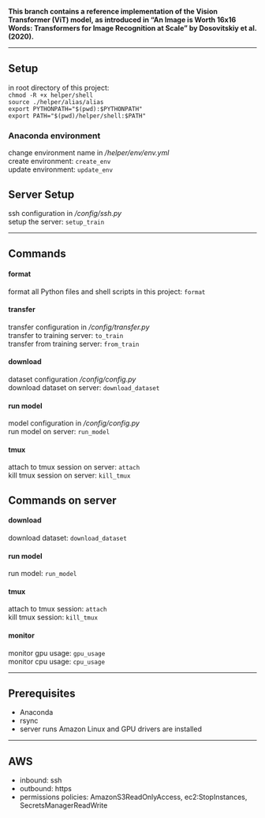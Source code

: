 **This branch contains a reference implementation of the Vision Transformer (ViT) model, as introduced in “An Image is Worth 16x16 Words: Transformers for Image 
Recognition at Scale” by Dosovitskiy et al. (2020).**

---

## Setup
in root directory of this project:  
`chmod -R +x helper/shell`  
`source ./helper/alias/alias`  
`export PYTHONPATH="$(pwd):$PYTHONPATH"`  
`export PATH="$(pwd)/helper/shell:$PATH"`

### Anaconda environment
change environment name in */helper/env/env.yml*  
create environment: `create_env`  
update environment: `update_env`


## Server Setup
ssh configuration in */config/ssh.py*  
setup the server: `setup_train`

---

## Commands
#### format
format all Python files and shell scripts in this project: `format`

#### transfer
transfer configuration in */config/transfer.py*  
transfer to training server: `to_train`  
transfer from training server: `from_train`

#### download
dataset configuration */config/config.py*  
download dataset on server: `download_dataset`

#### run model
model configuration in */config/config.py*  
run model on server: `run_model`

#### tmux
attach to tmux session on server: `attach`  
kill tmux session on server: `kill_tmux`


## Commands on server
#### download
download dataset: `download_dataset`

#### run model
run model: `run_model`

#### tmux
attach to tmux session: `attach`  
kill tmux session: `kill_tmux`

#### monitor
monitor gpu usage: `gpu_usage`  
monitor cpu usage: `cpu_usage`

---

## Prerequisites
- Anaconda
- rsync
- server runs Amazon Linux and GPU drivers are installed

---

## AWS
- inbound: ssh
- outbound: https
- permissions policies: AmazonS3ReadOnlyAccess, ec2:StopInstances, SecretsManagerReadWrite
